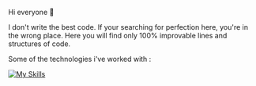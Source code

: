 
Hi everyone 👋 

I don't write the best code. If your searching for perfection here, you're in the wrong place. Here you will find only 100% improvable lines and structures of code.
  

Some of the technologies i've worked with : 

[![My Skills](https://skillicons.dev/icons?i=angular,atom,bash,js,html,css,bootstrap,blender,eclipse,firebase,git,github,heroku,hibernate,idea,ai,mysql,nodej,postgres,spring,stackoverflow,threejs,ts,vscode,react,redux)](https://skillicons.dev)




